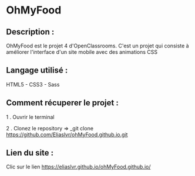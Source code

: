 # OhMyFood

## Description :

OhMyFood est le projet 4 d'OpenClassrooms. C'est un projet qui consiste à améliorer l'interface d'un site mobile avec des animations CSS
## Langage utilisé : 

HTML5 - CSS3 - Sass

## Comment récuperer le projet :

1 . Ouvrir le terminal

2 . Clonez le repository => _git clone https://github.com/Eliaslvr/ohMyFood.github.io.git


## Lien du site :

Clic sur le lien https://eliaslvr.github.io/ohMyFood.github.io/
